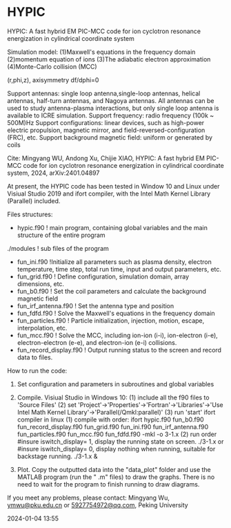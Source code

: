 # HYPIC
HYPIC: A fast hybrid EM PIC-MCC code for ion cyclotron resonance energization in cylindrical coordinate system

Simulation model: 
(1)Maxwell's equations in the frequency domain
(2)momentum equation of ions
(3)The adiabatic electron approximation
(4)Monte-Carlo collision (MCC)

(r,phi,z), axisymmetry df/dphi=0

Support antennas: single loop antenna,single-loop antennas, helical antennas, half-turn antennas, and Nagoya antennas. All antennas can be used to study antenna-plasma interactions, but only single loop antenna is available to ICRE simulation.
Support frequency: radio frequency (100k ~ 500M)Hz
Support configurations: linear devices, such as high-power electric propulsion, magnetic mirror, and field-reversed-configuration (FRC), etc.
Support background magnetic field: uniform or generated by coils

Cite: Mingyang WU, Andong Xu, Chijie XIAO, HYPIC: A fast hybrid EM PIC-MCC code for ion cyclotron resonance energization in cylindrical coordinate system, 2024, arXiv:2401.04897

At present, the HYPIC code has been tested in Window 10 and Linux under Visiual Studio 2019 and ifort compiler, with the Intel Math Kernel Library (Parallel) included.

Files structures:

- hypic.f90    ! main program, containing global variables and the main structure of the entire program

./modules         ! sub files of the program
  - fun_ini.f90   !Initialize all parameters such as plasma density, electron temperature, time step, total run time, input and output parameters, etc. 
  - fun_grid.f90 ! Define configuration, simulation domain, array dimensions, etc.
  - fun_b0.f90   ! Set the coil parameters and calculate the background magnetic field
  - fun_irf_antenna.f90 ! Set the antenna type and position
  - fun_fdfd.f90 ! Solve the Maxwell's equations in the frequency domain
  - fun_particles.f90 ! Particle initialization, injection, motion, escape, interpolation, etc.
  - fun_mcc.f90  ! Solve the MCC, including ion-ion (i-i), ion-electron (i-e), electron-electron (e-e), and electron-ion (e-i) collisions.
  - fun_record_display.f90 ! Output running status to the screen and record data to files.


How to run the code:
1. Set configuration and parameters in subroutines and global variables

2. Compile.
   Visiual Studio in Windows 10:
     (1) include all the f90 files to 'Source Files'
     (2) set 'Project'->'Properties'->'Fortran'->'Libraries'->'Use Intel Math Kernel Library'->'Parallel(/Qmkl:parallel)'
     (3) run 'start'
   ifort compiler in linux
     (1) compile with order: 
	     ifort hypic.f90 fun_b0.f90 fun_record_display.f90 fun_grid.f90 fun_ini.f90 fun_irf_antenna.f90 fun_particles.f90 fun_mcc.f90 fun_fdfd.f90 -mkl -o 3-1.x
     (2) run order
	     #insure iswitch_display=  1, display the running state on screen.
	     ./3-1.x
		 or
		 #insure iswitch_display=  0, display nothing when running, suitable for backstage running.
		 ./3-1.x & 
	 
3. Plot. Copy the outputted data into the "data_plot" folder and use the MATLAB program (run the " .m" files) to draw the graphs. There is no need to wait for the program to finish running to draw diagrams.


If you meet any problems, please contact:
Mingyang Wu, ymwu@pku.edu.cn or 5927754972@qq.com, Peking University

2024-01-04 13:55


